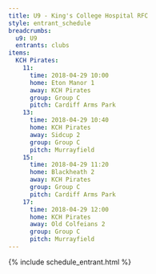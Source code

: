 ```yaml
---
title: U9 - King's College Hospital RFC
style: entrant_schedule
breadcrumbs:
  u9: U9
  entrants: clubs
items:
  KCH Pirates:
    11:
      time: 2018-04-29 10:00
      home: Eton Manor 1
      away: KCH Pirates
      group: Group C
      pitch: Cardiff Arms Park
    13:
      time: 2018-04-29 10:40
      home: KCH Pirates
      away: Sidcup 2
      group: Group C
      pitch: Murrayfield
    15:
      time: 2018-04-29 11:20
      home: Blackheath 2
      away: KCH Pirates
      group: Group C
      pitch: Cardiff Arms Park
    17:
      time: 2018-04-29 12:00
      home: KCH Pirates
      away: Old Colfeians 2
      group: Group C
      pitch: Murrayfield
---
```


{% include schedule_entrant.html %}
